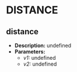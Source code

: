 # DISTANCE    

## distance  
* **Description:** undefined  
* **Parameters:**  
  * *v1:* undefined  
  * *v2:* undefined  
  
